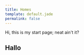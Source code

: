 ```yaml
---
title: Homes
template: default.jade
permalink: false
---
```



Hi, this is my start page; neat ain't it? 
## Hallo